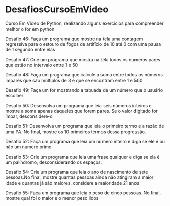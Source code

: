 # DesafiosCursoEmVideo
 Curso Em Vídeo de Python, realizando alguns exercícios para compreender melhor o for em python

Desafio 46: Faça um programa que mostre na tela uma contagem regressiva para o estouro de fogos de artifício de 10 até 0 com uma pausa de 1 segundo entre elas

Desafio 47: Crie um programa que mostra na tela todos os numeros pares que estão no intervalo entre 1 e 50

Desafio 48: Faça um programa que calcule a soma entre todos os números ímpares que são múltiplos de 3 e que se encontram entre 1 e 500

Desafio 49: Faça um for mostrando a tabuada de um número que o usuário escolher

Desafio 50: Desenvolva um programa que leia seis números inteiros e mostre a soma apenas daqueles que forem pares. Se o valor digitado for ímpar, desconsidere-o

Desafio 51: Desenvolva um programa que leia o primeiro termo e a razão de uma PA. No final, mostre os 10 primeiros termos dessa progressão.

Desafio 52: Faça um programa que leia um número inteiro e diga se ele é ou não um número primo

Desafio 53: Crie um programa que leia uma frase qualquer e diga se ela é um palíndromo, desconsiderando os espaços.

Desafio 54: Crie um programa que leia o ano de nascimento de sete pessoas.No final, mostre quantas pessoas ainda não atingiram a maior idade e quantas já são maiores, considere a maioridade 21 anos

Desafio 55: Faça um programa que leia o peso de cinco pessoas. No final, mostre qual foi o maior e o menor peso lidos